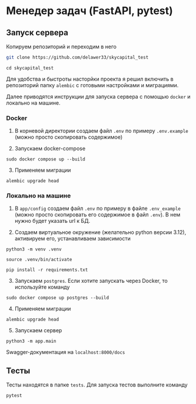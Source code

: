 # Менедер задач (FastAPI, pytest)

## Запуск сервера

Копируем репозиторий и переходим в него
```bash
git clone https://github.com/delawer33/skycapital_test
```
```
cd skycapital_test
```


Для удобства и быстроты насторйки проекта я решил включить в репозиторий папку `alembic` с готовыми настройками и миграциями.

Далее приводятся инструкции для запуска сервера с помощью `docker` и локально на машине.

### Docker

1. В корневой директории создаем файл `.env` по примеру `.env.example` (можно просто скопировать содержимое)

2. Запускаем docker-compose
```
sudo docker compose up --build
```

3. Применяем миграции
```
alembic upgrade head
```

### Локально на машине
1. В `app/сonfig` создаем файл `.env` по примеру в файле `.env_example` (можно просто скопировать его содержимое в файл `.env`). В нем нужно будет указать url к БД.

2. Создаем виртуальное окружение (желательно python версии 3.12), активируем его, устанавливаем зависимости

```
python3 -m venv .venv
```
```
source .venv/bin/activate
```
```
pip install -r requirements.txt
```

3. Запускаем `postgres`. Если хотите запускать через Docker, то используйте команду
```
sudo docker compose up postgres --build
```

4. Применяем миграции
```
alembic upgrade head
```

5. Запускаем сервер 

```
python3 -m app.main
```

Swagger-документация на `localhost:8000/docs`

## Тесты
Тесты находятся в папке `tests`.
Для запуска тестов выполните команду
```
pytest
```
